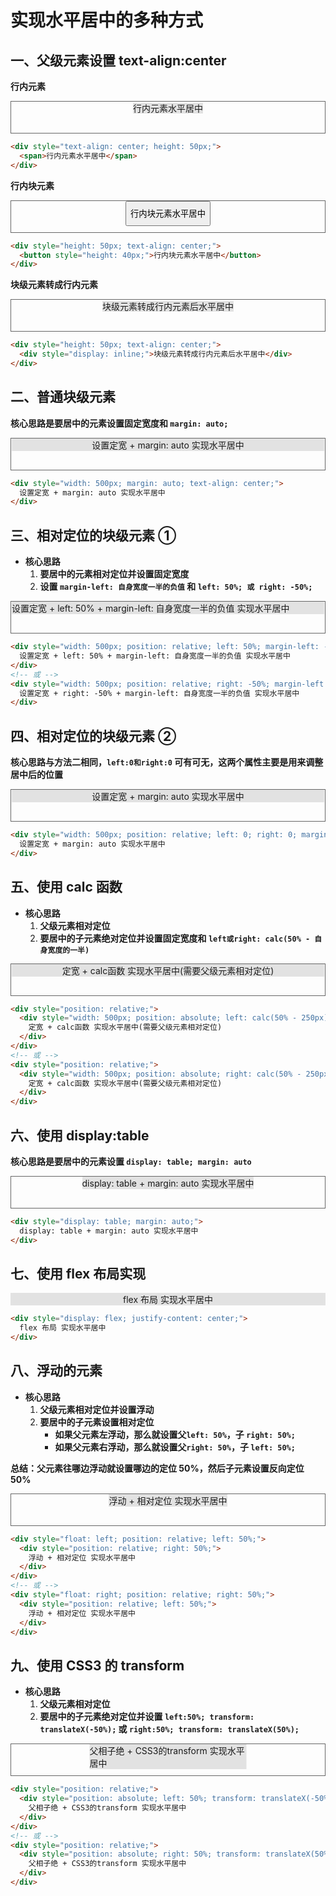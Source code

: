 # 实现水平居中的多种方式

## 一、父级元素设置 text-align:center

**行内元素**

<div style="border:1px solid #666; text-align: center; height: 50px;">
  <span style="background-color: #e2e2e2;">行内元素水平居中</span>
</div>

```html
<div style="text-align: center; height: 50px;">
  <span>行内元素水平居中</span>
</div>
```

**行内块元素**

<div style="border: 1px solid #666; height: 50px; text-align: center;">
  <button style="height: 40px;">行内块元素水平居中</button>
</div>

```html
<div style="height: 50px; text-align: center;">
  <button style="height: 40px;">行内块元素水平居中</button>
</div>
```

**块级元素转成行内元素**

<div style="border: 1px solid #666; height: 50px; text-align: center;">
  <div style="background-color: #e2e2e2; display: inline;">
    块级元素转成行内元素后水平居中
  </div>
</div>

```html
<div style="height: 50px; text-align: center;">
  <div style="display: inline;">块级元素转成行内元素后水平居中</div>
</div>
```

## 二、普通块级元素

**核心思路是要居中的元素设置固定宽度和 `margin: auto;`**

<div style="height: 50px; border: 1px solid #666;">
  <div style="background-color: #e2e2e2; width: 500px; margin: auto; text-align: center;">
    设置定宽 + margin: auto 实现水平居中
  </div>
</div>

```html
<div style="width: 500px; margin: auto; text-align: center;">
  设置定宽 + margin: auto 实现水平居中
</div>
```

## 三、相对定位的块级元素 ①

- **核心思路**
  1. **要居中的元素相对定位并设置固定宽度**
  2. **设置 `margin-left: 自身宽度一半的负值` 和 `left: 50%; 或 right: -50%;`**

<div style="height: 50px; border: 1px solid #666;">
  <div style="background-color: #e2e2e2; width: 500px; position: relative; left: 50%; margin-left: -250px;">
    设置定宽 + left: 50% + margin-left: 自身宽度一半的负值 实现水平居中
  </div>
</div>

```html
<div style="width: 500px; position: relative; left: 50%; margin-left: -250px;">
  设置定宽 + left: 50% + margin-left: 自身宽度一半的负值 实现水平居中
</div>
<!-- 或 -->
<div style="width: 500px; position: relative; right: -50%; margin-left: -250px;">
  设置定宽 + right: -50% + margin-left: 自身宽度一半的负值 实现水平居中
</div>
```

## 四、相对定位的块级元素 ②

**核心思路与方法二相同，`left:0和right:0` 可有可无，这两个属性主要是用来调整居中后的位置**

<div style="height: 50px; border: 1px solid #666;">
  <div style="background-color: #e2e2e2; width: 500px; position: relative; left: 0; right: 0; margin: auto; text-align: center;">
    设置定宽 + margin: auto 实现水平居中
  </div>
</div>

```html
<div style="width: 500px; position: relative; left: 0; right: 0; margin: auto; text-align: center;">
  设置定宽 + margin: auto 实现水平居中
</div>
```

## 五、使用 calc 函数

- **核心思路**
  1. **父级元素相对定位**
  2. **要居中的子元素绝对定位并设置固定宽度和 `left或right: calc(50% - 自身宽度的一半)`**

<div style="position: relative; height: 50px; border: 1px solid #666;">
  <div style="background-color: #e2e2e2; width: 500px; position: absolute; left: calc(50% - 250px); text-align: center;">
    定宽 + calc函数 实现水平居中(需要父级元素相对定位)
  </div>
</div>

```html
<div style="position: relative;">
  <div style="width: 500px; position: absolute; left: calc(50% - 250px); text-align: center;">
    定宽 + calc函数 实现水平居中(需要父级元素相对定位)
  </div>
</div>
<!-- 或 -->
<div style="position: relative;">
  <div style="width: 500px; position: absolute; right: calc(50% - 250px); text-align: center;">
    定宽 + calc函数 实现水平居中(需要父级元素相对定位)
  </div>
</div>
```

## 六、使用 display:table

**核心思路是要居中的元素设置 `display: table; margin: auto`**

<div style="height: 50px; border: 1px solid #666;">
  <div style="background-color: #e2e2e2; display: table; margin: auto;">
    display: table + margin: auto 实现水平居中
  </div>
</div>

```html
<div style="display: table; margin: auto;">
  display: table + margin: auto 实现水平居中
</div>
```

## 七、使用 flex 布局实现

<div style="background-color: #e2e2e2; display: flex; justify-content: center;">
  flex 布局 实现水平居中
</div>

```html
<div style="display: flex; justify-content: center;">
  flex 布局 实现水平居中
</div>
```

## 八、浮动的元素

- **核心思路**
  1. **父级元素相对定位并设置浮动**
  2. **要居中的子元素设置相对定位**
     - **如果父元素左浮动，那么就设置父`left: 50%`，子 `right: 50%;`**
     - **如果父元素右浮动，那么就设置父`right: 50%`，子 `left: 50%;`**

**总结：父元素往哪边浮动就设置哪边的定位 50%，然后子元素设置反向定位 50%**

<div style="border: 1px solid #666; height: 50px;">
  <div style="float: left; position: relative; left: 50%;">
    <div style="background-color: #e2e2e2; position: relative; right: 50%;">
      浮动 + 相对定位 实现水平居中
    </div>
  </div>
</div>

```html
<div style="float: left; position: relative; left: 50%;">
  <div style="position: relative; right: 50%;">
    浮动 + 相对定位 实现水平居中
  </div>
</div>
<!-- 或 -->
<div style="float: right; position: relative; right: 50%;">
  <div style="position: relative; left: 50%;">
    浮动 + 相对定位 实现水平居中
  </div>
</div>
```

## 九、使用 CSS3 的 transform

- **核心思路**
  1. **父级元素相对定位**
  2. **要居中的子元素绝对定位并设置 `left:50%; transform: translateX(-50%);` 或 `right:50%; transform: translateX(50%);`**

<div style="position: relative; border: 1px solid #666; height: 50px;">
  <div style="background-color: #e2e2e2; position: absolute; left: 50%; transform: translateX(-50%);">
    父相子绝 + CSS3的transform 实现水平居中
  </div>
</div>

```html
<div style="position: relative;">
  <div style="position: absolute; left: 50%; transform: translateX(-50%);">
    父相子绝 + CSS3的transform 实现水平居中
  </div>
</div>
<!-- 或 -->
<div style="position: relative;">
  <div style="position: absolute; right: 50%; transform: translateX(50%);">
    父相子绝 + CSS3的transform 实现水平居中
  </div>
</div>
```
